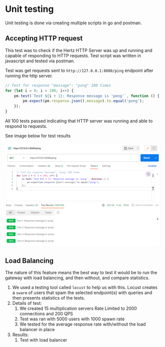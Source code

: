 # Unit testing

Unit testing is done via creating multiple scripts in go and postman. 

## Accepting HTTP request 

This test was to check if the Hertz HTTP Server was up and running and capable of responding to HTTP requests. Test script was written in javascript and tested via postman. 

Test was get requests sent to `http://127.0.0.1:8080/ping` endpoint after running the http server.

```javascript
// Test for response "message": "pong" 100 times
for (let i = 0; i < 100; i++) {
    pm.test(`Test ${i + 1}: Response message is 'pong'`, function () {
        pm.expect(pm.response.json().message).to.equal('pong');
    });
}
```

All 100 tests passed indicating that HTTP server was running and able to respond to requests. 

See image below for test results

![Postman results](images\postman-test.png)

## Load Balancing

The nature of this feature means the best way to test it would be to run the gateway with load balancing, and then without, and compare statistics. 

1. We used a testing tool called `locust` to help us with this. Locust creates a `swarm` of users that spam the selected endpoint(s) with queries and then presents statistics of the tests. 
2. Details of test:
    1. We created 15 multiplication servers Rate Limited to 2000 connections and 200 QPS
    2. Test was ran with 5000 users with 1000 spawn rate
    3. We tested for the average response rate with/without the load balancer in place 
3. Results:
    1. Test with load balancer
